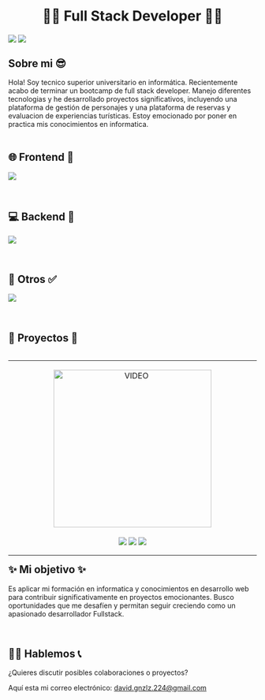 <h1 align="center">👨‍💻 Full Stack Developer 👨‍💻</h1> 
<p align="left">
<a href="https://www.linkedin.com/in/rafael-d-gonzalez-n/" target="blank"><img align="center" src="https://img.shields.io/badge/LinkedIn-0077B5?style=for-the-badge&logo=linkedin&logoColor=white" /></a>
<a href = "mailto:david.gnzlz.224@gmail.com" target="blank"><img align="center" src="https://img.shields.io/badge/Gmail-D14836?style=for-the-badge&logo=gmail&logoColor=white" /></a>
  </p>
<h2>Sobre mi 😎</h2>
Hola! Soy tecnico superior universitario en informática. Recientemente acabo de terminar un bootcamp de full stack developer. Manejo diferentes tecnologias y he desarrollado proyectos significativos, incluyendo una plataforma de gestión de personajes y una plataforma de reservas y evaluacion de experiencias turísticas. Estoy emocionado por poner en practica mis conocimientos en informatica.

<br>
<br>
<h2 > 🌐 Frontend 🎨 </h2>
<p align="left">
  <a href="https://skillicons.dev">
    <img src="https://skillicons.dev/icons?i=js,html,css,react,redux,vite" />
  </a>
</p>

<br>

<h2 >  💻 Backend 🔧 </h2>
<p align="left">
  <a href="https://skillicons.dev">
    <img src="https://skillicons.dev/icons?i=nodejs,express,mongodb,mysql,postgres,sequelize,firebase,boostrap" />
  </a>
</p>

<br>

<h2 >  🤔 Otros ✅ </h2>
<p align="left">
  <a href="https://skillicons.dev">
    <img src="https://skillicons.dev/icons?i=git,github,vscode,postman" />
  </a>
</p>

<br>

<div id="proyectos">
<h2 > 🥇 Proyectos 🥇 </h2>

<table align="left" >
<tr border="none">
  <td width="25%" align="center">
<p align="center">
  <a href="https://www.youtube.com/watch?v=6VB7dpQTPzs" title="Go to Source">
    <img src="https://res.cloudinary.com/dcposqieu/image/upload/f_auto,q_auto/v1/PREET/b6fv82wyvexur5zdco0n" style="width: 320px;" alt="VIDEO" />
  </a>
</p>
    <p align="center">
        <a href="https://www.youtube.com/watch?v=6VB7dpQTPzs" target="blank"><img align="center" src="https://img.shields.io/badge/YouTube-FF0000?style=for-the-badge&logo=youtube&logoColor=white" /></a>
      <a href="https://github.com/JoniRedrado/PREET-client" title="Frontend Repository" target="blank"><img align="center" src="https://img.shields.io/badge/GitHub-100000?style=for-the-badge&logo=github&logoColor=white" /></a>
      <a href="https://github.com/JoniRedrado/PREET-api" title="Bankend Repository" target="blank"><img align="center" src="https://img.shields.io/badge/GitHub-100000?style=for-the-badge&logo=github&logoColor=white" /></a>
    </p>       
</td>

</tr>
</table>
</div>

<br><br><br><br>
<br><br><br><br>
<br><br><br><br>
<br><br><br>

<h2 > ✨ Mi objetivo ✨ </h2>

Es aplicar mi formación en informatica y conocimientos en desarrollo web para contribuir significativamente en proyectos emocionantes. Busco oportunidades que me desafíen y permitan seguir creciendo como un apasionado desarrollador Fullstack.

<br>

<h2 > 🙆‍♂️ Hablemos 📞 </h2>

¿Quieres discutir posibles colaboraciones o proyectos? 

Aquí esta mi correo electrónico: david.gnzlz.224@gmail.com
